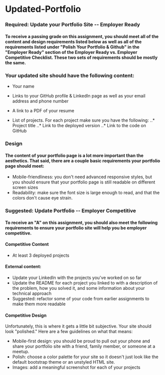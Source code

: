 # Updated-Portfolio

### Required: Update your Portfolio Site -- Employer Ready

#### To receive a passing grade on this assignment, you should meet all of the content and design requirements listed below as well as all of the requirements listed under "Polish Your Portfolio & Github" in the "Employer Ready" section of the Employer Ready vs. Employer Competitive Checklist. These two sets of requirements should be mostly the same.

### Your updated site should have the following content:

* Your name
* Links to your GitHub profile & LinkedIn page as well as your email address and phone number
* A link to a PDF of your resume

* List of projects. For each project make sure you have the following:
..* Project title
..* Link to the deployed version
..* Link to the code on GitHub

### Design

#### The content of your portfolio page is a lot more important than the aesthetics. That said, there are a couple basic requirements your portfolio page should meet:

* Mobile-friendliness: you don't need advanced responsive styles, but you should ensure that your portfolio page is still readable on different screen sizes
* Readability: make sure the font size is large enough to read, and that the colors don't cause eye strain.

### Suggested: Update Portfolio -- Employer Competitive

#### To receive an "A" on this assignment, you should also meet the following requirements to ensure your portfolio site will help you be employer competitive.

#### Competitive Content
* At least 3 deployed projects

#### External content:
* Update your LinkedIn with the projects you've worked on so far
* Update the README for each project you linked to with a description of the problem, how you solved it, and some information about your technical approach
* Suggested: refactor some of your code from earlier assignments to make them more readable

#### Competitive Design
Unfortunately, this is where it gets a little bit subjective. Your site should look "polished." Here are a few guidelines on what that means:

* Mobile-first design: you should be proud to pull out your phone and share your portfolio site with a friend, family member, or someone at a meetup.
* Polish: choose a color palette for your site so it doesn't just look like the default bootstrap theme or an unstyled HTML site.
* Images: add a meaningful screenshot for each of your projects
